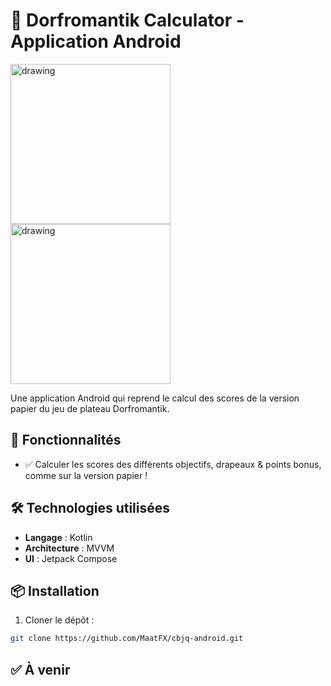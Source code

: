 # 🥫 Dorfromantik Calculator - Application Android

<img src="https://github.com/user-attachments/assets/43ebfb05-c6bb-4775-a147-bcbea1f85a3a" alt="drawing" width="256"/>
<img src="https://github.com/user-attachments/assets/61042113-d612-4a4f-a274-28504085589d" alt="drawing" width="256"/>

Une application Android qui reprend le calcul des scores de la version papier du jeu de plateau Dorfromantik.

## 📱 Fonctionnalités

- ✅ Calculer les scores des différents objectifs, drapeaux & points bonus, comme sur la version papier !

## 🛠️ Technologies utilisées

- **Langage** : Kotlin
- **Architecture** : MVVM
- **UI** : Jetpack Compose

## 📦 Installation

1. Cloner le dépôt :

```bash
git clone https://github.com/MaatFX/cbjq-android.git
```
## ✅ À venir
